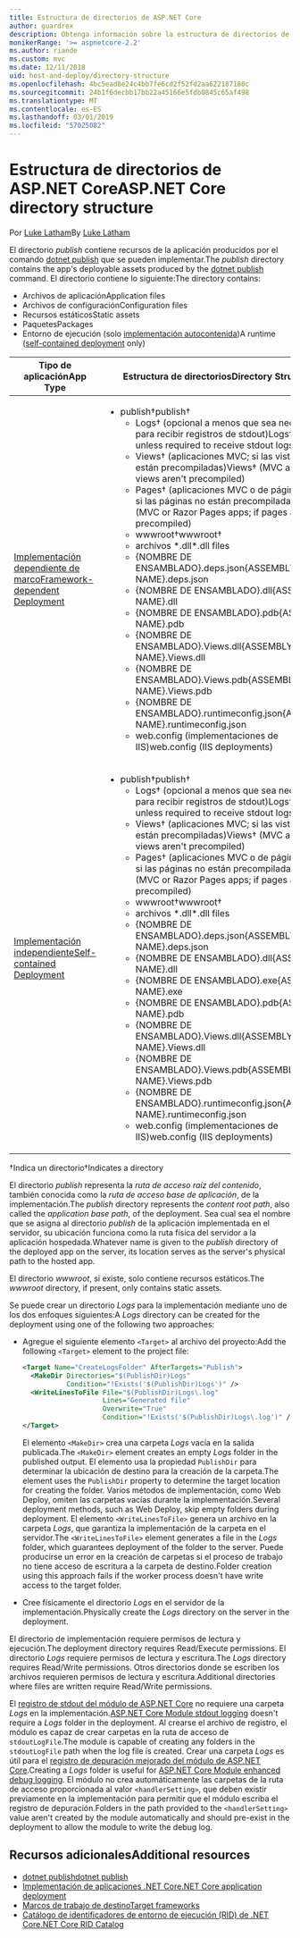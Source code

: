 ```yaml
---
title: Estructura de directorios de ASP.NET Core
author: guardrex
description: Obtenga información sobre la estructura de directorios de las aplicaciones ASP.NET Core publicadas.
monikerRange: '>= aspnetcore-2.2'
ms.author: riande
ms.custom: mvc
ms.date: 12/11/2018
uid: host-and-deploy/directory-structure
ms.openlocfilehash: 4bc5ead8e24c4bb7fe6cd2f52fd2aa622187180c
ms.sourcegitcommit: 24b1f6decbb17bb22a45166e5fdb0845c65af498
ms.translationtype: MT
ms.contentlocale: es-ES
ms.lasthandoff: 03/01/2019
ms.locfileid: "57025082"
---
```

# <a name="aspnet-core-directory-structure"></a><span data-ttu-id="282a6-103">Estructura de directorios de ASP.NET Core</span><span class="sxs-lookup"><span data-stu-id="282a6-103">ASP.NET Core directory structure</span></span>

<span data-ttu-id="282a6-104">Por [Luke Latham](https://github.com/guardrex)</span><span class="sxs-lookup"><span data-stu-id="282a6-104">By [Luke Latham](https://github.com/guardrex)</span></span>

<span data-ttu-id="282a6-105">El directorio *publish* contiene recursos de la aplicación producidos por el comando [dotnet publish](/dotnet/core/tools/dotnet-publish) que se pueden implementar.</span><span class="sxs-lookup"><span data-stu-id="282a6-105">The *publish* directory contains the app's deployable assets produced by the [dotnet publish](/dotnet/core/tools/dotnet-publish) command.</span></span> <span data-ttu-id="282a6-106">El directorio contiene lo siguiente:</span><span class="sxs-lookup"><span data-stu-id="282a6-106">The directory contains:</span></span>

* <span data-ttu-id="282a6-107">Archivos de aplicación</span><span class="sxs-lookup"><span data-stu-id="282a6-107">Application files</span></span>
* <span data-ttu-id="282a6-108">Archivos de configuración</span><span class="sxs-lookup"><span data-stu-id="282a6-108">Configuration files</span></span>
* <span data-ttu-id="282a6-109">Recursos estáticos</span><span class="sxs-lookup"><span data-stu-id="282a6-109">Static assets</span></span>
* <span data-ttu-id="282a6-110">Paquetes</span><span class="sxs-lookup"><span data-stu-id="282a6-110">Packages</span></span>
* <span data-ttu-id="282a6-111">Entorno de ejecución (solo [implementación autocontenida](/dotnet/core/deploying/#self-contained-deployments-scd))</span><span class="sxs-lookup"><span data-stu-id="282a6-111">A runtime ([self-contained deployment](/dotnet/core/deploying/#self-contained-deployments-scd) only)</span></span>

| <span data-ttu-id="282a6-112">Tipo de aplicación</span><span class="sxs-lookup"><span data-stu-id="282a6-112">App Type</span></span> | <span data-ttu-id="282a6-113">Estructura de directorios</span><span class="sxs-lookup"><span data-stu-id="282a6-113">Directory Structure</span></span> |
| -------- | ------------------- |
| [<span data-ttu-id="282a6-114">Implementación dependiente de marco</span><span class="sxs-lookup"><span data-stu-id="282a6-114">Framework-dependent Deployment</span></span>](/dotnet/core/deploying/#framework-dependent-deployments-fdd) | <ul><li><span data-ttu-id="282a6-115">publish&dagger;</span><span class="sxs-lookup"><span data-stu-id="282a6-115">publish&dagger;</span></span><ul><li><span data-ttu-id="282a6-116">Logs&dagger; (opcional a menos que sea necesario para recibir registros de stdout)</span><span class="sxs-lookup"><span data-stu-id="282a6-116">Logs&dagger; (optional unless required to receive stdout logs)</span></span></li><li><span data-ttu-id="282a6-117">Views&dagger; (aplicaciones MVC; si las vistas no están precompiladas)</span><span class="sxs-lookup"><span data-stu-id="282a6-117">Views&dagger; (MVC apps; if views aren't precompiled)</span></span></li><li><span data-ttu-id="282a6-118">Pages&dagger; (aplicaciones MVC o de páginas Razor; si las páginas no están precompiladas)</span><span class="sxs-lookup"><span data-stu-id="282a6-118">Pages&dagger; (MVC or Razor Pages apps; if pages aren't precompiled)</span></span></li><li><span data-ttu-id="282a6-119">wwwroot&dagger;</span><span class="sxs-lookup"><span data-stu-id="282a6-119">wwwroot&dagger;</span></span></li><li><span data-ttu-id="282a6-120">archivos \*\.dll</span><span class="sxs-lookup"><span data-stu-id="282a6-120">\*\.dll files</span></span></li><li><span data-ttu-id="282a6-121">{NOMBRE DE ENSAMBLADO}.deps.json</span><span class="sxs-lookup"><span data-stu-id="282a6-121">{ASSEMBLY NAME}.deps.json</span></span></li><li><span data-ttu-id="282a6-122">{NOMBRE DE ENSAMBLADO}.dll</span><span class="sxs-lookup"><span data-stu-id="282a6-122">{ASSEMBLY NAME}.dll</span></span></li><li><span data-ttu-id="282a6-123">{NOMBRE DE ENSAMBLADO}.pdb</span><span class="sxs-lookup"><span data-stu-id="282a6-123">{ASSEMBLY NAME}.pdb</span></span></li><li><span data-ttu-id="282a6-124">{NOMBRE DE ENSAMBLADO}.Views.dll</span><span class="sxs-lookup"><span data-stu-id="282a6-124">{ASSEMBLY NAME}.Views.dll</span></span></li><li><span data-ttu-id="282a6-125">{NOMBRE DE ENSAMBLADO}.Views.pdb</span><span class="sxs-lookup"><span data-stu-id="282a6-125">{ASSEMBLY NAME}.Views.pdb</span></span></li><li><span data-ttu-id="282a6-126">{NOMBRE DE ENSAMBLADO}.runtimeconfig.json</span><span class="sxs-lookup"><span data-stu-id="282a6-126">{ASSEMBLY NAME}.runtimeconfig.json</span></span></li><li><span data-ttu-id="282a6-127">web.config (implementaciones de IIS)</span><span class="sxs-lookup"><span data-stu-id="282a6-127">web.config (IIS deployments)</span></span></li></ul></li></ul> |
| [<span data-ttu-id="282a6-128">Implementación independiente</span><span class="sxs-lookup"><span data-stu-id="282a6-128">Self-contained Deployment</span></span>](/dotnet/core/deploying/#self-contained-deployments-scd) | <ul><li><span data-ttu-id="282a6-129">publish&dagger;</span><span class="sxs-lookup"><span data-stu-id="282a6-129">publish&dagger;</span></span><ul><li><span data-ttu-id="282a6-130">Logs&dagger; (opcional a menos que sea necesario para recibir registros de stdout)</span><span class="sxs-lookup"><span data-stu-id="282a6-130">Logs&dagger; (optional unless required to receive stdout logs)</span></span></li><li><span data-ttu-id="282a6-131">Views&dagger; (aplicaciones MVC; si las vistas no están precompiladas)</span><span class="sxs-lookup"><span data-stu-id="282a6-131">Views&dagger; (MVC apps; if views aren't precompiled)</span></span></li><li><span data-ttu-id="282a6-132">Pages&dagger; (aplicaciones MVC o de páginas Razor; si las páginas no están precompiladas)</span><span class="sxs-lookup"><span data-stu-id="282a6-132">Pages&dagger; (MVC or Razor Pages apps; if pages aren't precompiled)</span></span></li><li><span data-ttu-id="282a6-133">wwwroot&dagger;</span><span class="sxs-lookup"><span data-stu-id="282a6-133">wwwroot&dagger;</span></span></li><li><span data-ttu-id="282a6-134">archivos \*.dll</span><span class="sxs-lookup"><span data-stu-id="282a6-134">\*.dll files</span></span></li><li><span data-ttu-id="282a6-135">{NOMBRE DE ENSAMBLADO}.deps.json</span><span class="sxs-lookup"><span data-stu-id="282a6-135">{ASSEMBLY NAME}.deps.json</span></span></li><li><span data-ttu-id="282a6-136">{NOMBRE DE ENSAMBLADO}.dll</span><span class="sxs-lookup"><span data-stu-id="282a6-136">{ASSEMBLY NAME}.dll</span></span></li><li><span data-ttu-id="282a6-137">{NOMBRE DE ENSAMBLADO}.exe</span><span class="sxs-lookup"><span data-stu-id="282a6-137">{ASSEMBLY NAME}.exe</span></span></li><li><span data-ttu-id="282a6-138">{NOMBRE DE ENSAMBLADO}.pdb</span><span class="sxs-lookup"><span data-stu-id="282a6-138">{ASSEMBLY NAME}.pdb</span></span></li><li><span data-ttu-id="282a6-139">{NOMBRE DE ENSAMBLADO}.Views.dll</span><span class="sxs-lookup"><span data-stu-id="282a6-139">{ASSEMBLY NAME}.Views.dll</span></span></li><li><span data-ttu-id="282a6-140">{NOMBRE DE ENSAMBLADO}.Views.pdb</span><span class="sxs-lookup"><span data-stu-id="282a6-140">{ASSEMBLY NAME}.Views.pdb</span></span></li><li><span data-ttu-id="282a6-141">{NOMBRE DE ENSAMBLADO}.runtimeconfig.json</span><span class="sxs-lookup"><span data-stu-id="282a6-141">{ASSEMBLY NAME}.runtimeconfig.json</span></span></li><li><span data-ttu-id="282a6-142">web.config (implementaciones de IIS)</span><span class="sxs-lookup"><span data-stu-id="282a6-142">web.config (IIS deployments)</span></span></li></ul></li></ul> |

<span data-ttu-id="282a6-143">&dagger;Indica un directorio</span><span class="sxs-lookup"><span data-stu-id="282a6-143">&dagger;Indicates a directory</span></span>

<span data-ttu-id="282a6-144">El directorio *publish* representa la *ruta de acceso raíz del contenido*, también conocida como la *ruta de acceso base de aplicación*, de la implementación.</span><span class="sxs-lookup"><span data-stu-id="282a6-144">The *publish* directory represents the *content root path*, also called the *application base path*, of the deployment.</span></span> <span data-ttu-id="282a6-145">Sea cual sea el nombre que se asigna al directorio *publish* de la aplicación implementada en el servidor, su ubicación funciona como la ruta física del servidor a la aplicación hospedada.</span><span class="sxs-lookup"><span data-stu-id="282a6-145">Whatever name is given to the *publish* directory of the deployed app on the server, its location serves as the server's physical path to the hosted app.</span></span>

<span data-ttu-id="282a6-146">El directorio *wwwroot*, si existe, solo contiene recursos estáticos.</span><span class="sxs-lookup"><span data-stu-id="282a6-146">The *wwwroot* directory, if present, only contains static assets.</span></span>

<span data-ttu-id="282a6-147">Se puede crear un directorio *Logs* para la implementación mediante uno de los dos enfoques siguientes:</span><span class="sxs-lookup"><span data-stu-id="282a6-147">A *Logs* directory can be created for the deployment using one of the following two approaches:</span></span>

* <span data-ttu-id="282a6-148">Agregue el siguiente elemento `<Target>` al archivo del proyecto:</span><span class="sxs-lookup"><span data-stu-id="282a6-148">Add the following `<Target>` element to the project file:</span></span>

   ```xml
   <Target Name="CreateLogsFolder" AfterTargets="Publish">
     <MakeDir Directories="$(PublishDir)Logs" 
              Condition="!Exists('$(PublishDir)Logs')" />
     <WriteLinesToFile File="$(PublishDir)Logs\.log" 
                       Lines="Generated file" 
                       Overwrite="True" 
                       Condition="!Exists('$(PublishDir)Logs\.log')" />
   </Target>
   ```

   <span data-ttu-id="282a6-149">El elemento `<MakeDir>` crea una carpeta *Logs* vacía en la salida publicada.</span><span class="sxs-lookup"><span data-stu-id="282a6-149">The `<MakeDir>` element creates an empty *Logs* folder in the published output.</span></span> <span data-ttu-id="282a6-150">El elemento usa la propiedad `PublishDir` para determinar la ubicación de destino para la creación de la carpeta.</span><span class="sxs-lookup"><span data-stu-id="282a6-150">The element uses the `PublishDir` property to determine the target location for creating the folder.</span></span> <span data-ttu-id="282a6-151">Varios métodos de implementación, como Web Deploy, omiten las carpetas vacías durante la implementación.</span><span class="sxs-lookup"><span data-stu-id="282a6-151">Several deployment methods, such as Web Deploy, skip empty folders during deployment.</span></span> <span data-ttu-id="282a6-152">El elemento `<WriteLinesToFile>` genera un archivo en la carpeta *Logs*, que garantiza la implementación de la carpeta en el servidor.</span><span class="sxs-lookup"><span data-stu-id="282a6-152">The `<WriteLinesToFile>` element generates a file in the *Logs* folder, which guarantees deployment of the folder to the server.</span></span> <span data-ttu-id="282a6-153">Puede producirse un error en la creación de carpetas si el proceso de trabajo no tiene acceso de escritura a la carpeta de destino.</span><span class="sxs-lookup"><span data-stu-id="282a6-153">Folder creation using this approach fails if the worker process doesn't have write access to the target folder.</span></span>

* <span data-ttu-id="282a6-154">Cree físicamente el directorio *Logs* en el servidor de la implementación.</span><span class="sxs-lookup"><span data-stu-id="282a6-154">Physically create the *Logs* directory on the server in the deployment.</span></span>

<span data-ttu-id="282a6-155">El directorio de implementación requiere permisos de lectura y ejecución.</span><span class="sxs-lookup"><span data-stu-id="282a6-155">The deployment directory requires Read/Execute permissions.</span></span> <span data-ttu-id="282a6-156">El directorio *Logs* requiere permisos de lectura y escritura.</span><span class="sxs-lookup"><span data-stu-id="282a6-156">The *Logs* directory requires Read/Write permissions.</span></span> <span data-ttu-id="282a6-157">Otros directorios donde se escriben los archivos requieren permisos de lectura y escritura.</span><span class="sxs-lookup"><span data-stu-id="282a6-157">Additional directories where files are written require Read/Write permissions.</span></span>

<span data-ttu-id="282a6-158">El [registro de stdout del módulo de ASP.NET Core](xref:host-and-deploy/aspnet-core-module#log-creation-and-redirection) no requiere una carpeta *Logs* en la implementación.</span><span class="sxs-lookup"><span data-stu-id="282a6-158">[ASP.NET Core Module stdout logging](xref:host-and-deploy/aspnet-core-module#log-creation-and-redirection) doesn't require a *Logs* folder in the deployment.</span></span> <span data-ttu-id="282a6-159">Al crearse el archivo de registro, el módulo es capaz de crear carpetas en la ruta de acceso de `stdoutLogFile`.</span><span class="sxs-lookup"><span data-stu-id="282a6-159">The module is capable of creating any folders in the `stdoutLogFile` path when the log file is created.</span></span> <span data-ttu-id="282a6-160">Crear una carpeta *Logs* es útil para el [registro de depuración mejorado del módulo de ASP.NET Core](xref:host-and-deploy/aspnet-core-module#enhanced-diagnostic-logs).</span><span class="sxs-lookup"><span data-stu-id="282a6-160">Creating a *Logs* folder is useful for [ASP.NET Core Module enhanced debug logging](xref:host-and-deploy/aspnet-core-module#enhanced-diagnostic-logs).</span></span> <span data-ttu-id="282a6-161">El módulo no crea automáticamente las carpetas de la ruta de acceso proporcionada al valor `<handlerSetting>`, que deben existir previamente en la implementación para permitir que el módulo escriba el registro de depuración.</span><span class="sxs-lookup"><span data-stu-id="282a6-161">Folders in the path provided to the `<handlerSetting>` value aren't created by the module automatically and should pre-exist in the deployment to allow the module to write the debug log.</span></span>

## <a name="additional-resources"></a><span data-ttu-id="282a6-162">Recursos adicionales</span><span class="sxs-lookup"><span data-stu-id="282a6-162">Additional resources</span></span>

* [<span data-ttu-id="282a6-163">dotnet publish</span><span class="sxs-lookup"><span data-stu-id="282a6-163">dotnet publish</span></span>](/dotnet/core/tools/dotnet-publish)
* [<span data-ttu-id="282a6-164">Implementación de aplicaciones .NET Core</span><span class="sxs-lookup"><span data-stu-id="282a6-164">.NET Core application deployment</span></span>](/dotnet/core/deploying/)
* [<span data-ttu-id="282a6-165">Marcos de trabajo de destino</span><span class="sxs-lookup"><span data-stu-id="282a6-165">Target frameworks</span></span>](/dotnet/standard/frameworks)
* [<span data-ttu-id="282a6-166">Catálogo de identificadores de entorno de ejecución (RID) de .NET Core</span><span class="sxs-lookup"><span data-stu-id="282a6-166">.NET Core RID Catalog</span></span>](/dotnet/core/rid-catalog)
